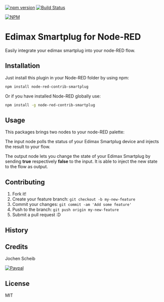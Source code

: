[![npm version](https://badge.fury.io/js/node-red-contrib-smartplug.svg)](https://badge.fury.io/js/node-red-contrib-smartplug)
[![Build Status](https://travis-ci.org/bashGroup/node-red-contrib-smartplug.svg?branch=master)](https://travis-ci.org/mapero/node-red-contrib-smartplug)

[![NPM](https://nodei.co/npm/node-red-contrib-smartplug.png?compact=true)](https://nodei.co/npm/node-red-contrib-smartplug/)


# Edimax Smartplug for Node-RED

Easily integrate your edimax smartplug into your node-RED flow.
## Installation
Just install this plugin in your Node-RED folder by using npm:

```bash
npm install node-red-contrib-smartplug
```

Or if you have installed Node-RED globally use:

```bash
npm install -g node-red-contrib-smartplug
```

## Usage
This packages brings two nodes to your node-RED palette:

The input node polls the status of your Edimax Smartplug device and injects the result to your flow.

The output node lets you change the state of your Edimax Smartplug by sending **true** respectively **false** to the input. It is able to inject the new state to the flow as output.

## Contributing
1. Fork it!
2. Create your feature branch: `git checkout -b my-new-feature`
3. Commit your changes: `git commit -am 'Add some feature'`
4. Push to the branch: `git push origin my-new-feature`
5. Submit a pull request :D

## History

## Credits
Jochen Scheib

[![Paypal](https://mapero.github.io/paypal.png)](https://www.paypal.me/JochenScheib/2)

## License
MIT
